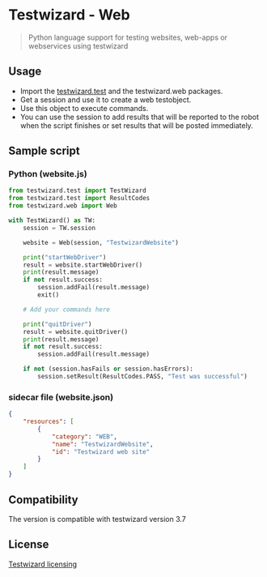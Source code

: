 # Testwizard - Web

> Python language support for testing websites, web-apps or webservices using testwizard

## Usage

* Import the [testwizard.test](https://pypi.org/project/testwizard.test/) and the testwizard.web packages.
* Get a session and use it to create a web testobject.
* Use this object to execute commands.
* You can use the session to add results that will be reported to the robot when the script finishes or set results that will be posted immediately.

## Sample script

### Python (website.js)

```Python
from testwizard.test import TestWizard
from testwizard.test import ResultCodes
from testwizard.web import Web

with TestWizard() as TW:
    session = TW.session

    website = Web(session, "TestwizardWebsite")

    print("startWebDriver")
    result = website.startWebDriver()
    print(result.message)
    if not result.success:
        session.addFail(result.message)
        exit()

    # Add your commands here

    print("quitDriver")
    result = website.quitDriver()
    print(result.message)
    if not result.success:
        session.addFail(result.message)

    if not (session.hasFails or session.hasErrors):
        session.setResult(ResultCodes.PASS, "Test was successful")
```

### sidecar file (website.json)

```json
{
    "resources": [
        { 
            "category": "WEB", 
            "name": "TestwizardWebsite", 
            "id": "Testwizard web site"
        }
    ]
}
```

## Compatibility

The version is compatible with testwizard version 3.7

## License

[Testwizard licensing](https://www.resillion.com/testwizard/)
